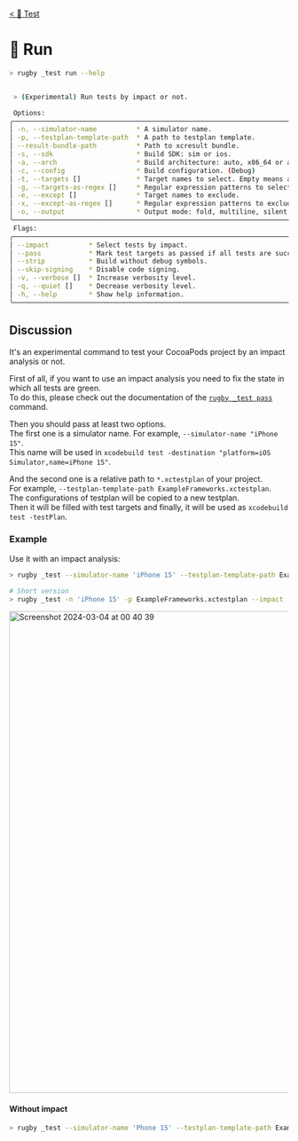 [< 🧪 Test](../test.md)

# 🧪 Run

```sh
> rugby _test run --help
```

```sh

 > (Experimental) Run tests by impact or not.

 Options:
╭──────────────────────────────────────────────────────────────────────────────────╮
│ -n, --simulator-name          * A simulator name.                                │
│ -p, --testplan-template-path  * A path to testplan template.                     │
│ --result-bundle-path          * Path to xcresult bundle.                         │
│ -s, --sdk                     * Build SDK: sim or ios.                           │
│ -a, --arch                    * Build architecture: auto, x86_64 or arm64.       │
│ -c, --config                  * Build configuration. (Debug)                     │
│ -t, --targets []              * Target names to select. Empty means all targets. │
│ -g, --targets-as-regex []     * Regular expression patterns to select targets.   │
│ -e, --except []               * Target names to exclude.                         │
│ -x, --except-as-regex []      * Regular expression patterns to exclude targets.  │
│ -o, --output                  * Output mode: fold, multiline, silent, raw.       │
╰──────────────────────────────────────────────────────────────────────────────────╯
 Flags:
╭───────────────────────────────────────────────────────────────────────────╮
│ --impact          * Select tests by impact.                               │
│ --pass            * Mark test targets as passed if all tests are succeed. │
│ --strip           * Build without debug symbols.                          │
│ --skip-signing    * Disable code signing.                                 │
│ -v, --verbose []  * Increase verbosity level.                             │
│ -q, --quiet []    * Decrease verbosity level.                             │
│ -h, --help        * Show help information.                                │
╰───────────────────────────────────────────────────────────────────────────╯
```

## Discussion

It's an experimental command to test your CocoaPods project by an impact analysis or not.

First of all, if you want to use an impact analysis you need to fix the state in which all tests are green.\
To do this, please check out the documentation of the [`rugby _test pass`](pass.md) command.

Then you should pass at least two options.\
The first one is a simulator name. For example, `--simulator-name "iPhone 15"`.\
This name will be used in `xcodebuild test -destination "platform=iOS Simulator,name=iPhone 15"`.

And the second one is a relative path to `*.xctestplan` of your project.\
For example, `--testplan-template-path ExampleFrameworks.xctestplan`.\
The configurations of testplan will be copied to a new testplan.\
Then it will be filled with test targets and finally, it will be used as `xcodebuild test -testPlan`.

### Example

Use it with an impact analysis:

```sh
> rugby _test --simulator-name 'iPhone 15' --testplan-template-path ExampleFrameworks.xctestplan --impact

# Short version
> rugby _test -n 'iPhone 15' -p ExampleFrameworks.xctestplan --impact
```

<img width="869" alt="Screenshot 2024-03-04 at 00 40 39" src="https://github.com/swiftyfinch/Rugby/assets/64660122/02f9a024-fb2b-4258-867c-66bac7c61cc6">


#### Without impact

```sh
> rugby _test --simulator-name 'Phone 15' --testplan-template-path ExampleFrameworks.xctestplan
```
